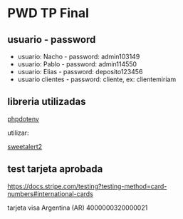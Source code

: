 # PWD TP Final

## usuario - password

- usuario: Nacho - password: admin103149
- usuario: Pablo - password: admin114550
- usuario: Elias - password: deposito123456
- usuario clientes - password: cliente<nombre>, ex: clientemiriam

## libreria utilizadas

[phpdotenv](https://github.com/vlucas/phpdotenv)

utilizar:

[sweetalert2](https://sweetalert2.github.io/)

## test tarjeta aprobada

https://docs.stripe.com/testing?testing-method=card-numbers#international-cards

tarjeta visa Argentina (AR) 4000000320000021
